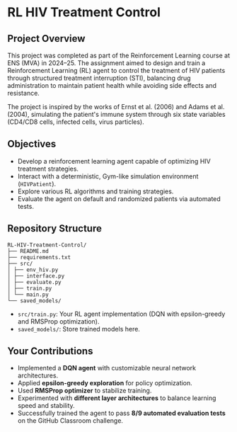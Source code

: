 # RL HIV Treatment Control

## Project Overview

This project was completed as part of the Reinforcement Learning course at ENS (MVA) in 2024–25. The assignment aimed to design and train a Reinforcement Learning (RL) agent to control the treatment of HIV patients through structured treatment interruption (STI), balancing drug administration to maintain patient health while avoiding side effects and resistance. 

The project is inspired by the works of Ernst et al. (2006) and Adams et al. (2004), simulating the patient's immune system through six state variables (CD4/CD8 cells, infected cells, virus particles).  

## Objectives

- Develop a reinforcement learning agent capable of optimizing HIV treatment strategies.
- Interact with a deterministic, Gym-like simulation environment (`HIVPatient`).
- Explore various RL algorithms and training strategies.
- Evaluate the agent on default and randomized patients via automated tests.

## Repository Structure

```text
RL-HIV-Treatment-Control/
├── README.md
├── requirements.txt
├── src/
│ ├── env_hiv.py
│ ├── interface.py
│ ├── evaluate.py
│ ├── train.py
│ └── main.py
└── saved_models/
```

- `src/train.py`: Your RL agent implementation (DQN with epsilon-greedy and RMSProp optimization).  
- `saved_models/`: Store trained models here.  

## Your Contributions

- Implemented a **DQN agent** with customizable neural network architectures.
- Applied **epsilon-greedy exploration** for policy optimization.
- Used **RMSProp optimizer** to stabilize training.
- Experimented with **different layer architectures** to balance learning speed and stability.
- Successfully trained the agent to pass **8/9 automated evaluation tests** on the GitHub Classroom challenge.  


